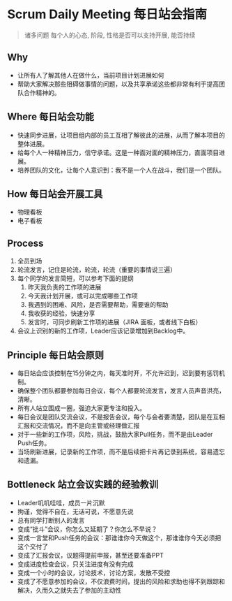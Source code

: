 # Scrum Daily Meeting 每日站会指南

> 诸多问题 每个人的心态, 阶段, 性格是否可以支持开展, 能否持续

## Why 

- 让所有人了解其他人在做什么，当前项目计划进展如何
- 帮助大家解决那些阻碍做事情的问题，以及共享承诺这些都非常有利于提高团队合作精神的。

## Where 每日站会功能

- 快速同步进展，让项目组内部的员工互相了解彼此的进展，从而了解本项目的整体进展。
- 给每个人一种精神压力，信守承诺。这是一种面对面的精神压力，直面项目进展。
- 培养团队的文化，让每个人意识到：我不是一个人在战斗，我们是一个团队。

## How 每日站会开展工具

- 物理看板
- 电子看板

## Process

1. 全员到场
2. 轮流发言，记住是轮流，轮流，轮流（重要的事情说三遍）
3. 每个同学的发言简短，可以参考下面的提纲
   1. 昨天我负责的工作项的进展
   2. 今天我计划开展，或可以完成哪些工作项
   3. 我遇到的困难、风险，是否需要帮助，需要谁的帮助
   4. 我收获的经验，快速分享
   5. 发言时，可同步刷新工作项的进展（JIRA 面板，或者线下白板）
4. 会议上识别的新的工作项，Leader应该记录增加到Backlog中。

## Principle 每日站会原则

- 每日站会应该控制在15分钟之内，每天准时开，不允许迟到，迟到要有惩罚机制。
- 确保整个团队都要参加每日会议，每个人都要轮流发言，发言人员声音洪亮，清晰。
- 所有人站立围成一圈，强迫大家更专注和投入。
- 每日会议是团队交流会议，不是报告会议，每个与会者要清楚，团队是在互相汇报和交流情况，而不是向主管或经理做汇报
- 对于一些新的工作项，风险，挑战，鼓励大家Pull任务，而不是由Leader Push任务。
- 当场刷新进展，记录新的工作项，而不是后续把卡片再记录到系统，容易遗忘和遗漏。

## Bottleneck 站立会议实践的经验教训

- Leader叽叽哇哇，成员一片沉默
- 拘谨，觉得不自在，无话可说，不愿意先说
- 总有同学打断别人的发言
- 变成“批斗”会议，你怎么又延期了？你怎么不早说？
- 变成一言堂和Push任务的会议：那谁谁你今天做这个，那谁谁你今天必须把这个交付了
- 变成了汇报会议，议题得提前申报，甚至还要准备PPT
- 变成进度检查会议，只关注进度有没有完成
- 变成一个小时的会议，讨论技术，讨论方案，发散不受控
- 变成了不愿意参加的会议，不仅浪费时间，提出的风险和求助也得不到跟踪和解决，久而久之就失去了参加的主动性
